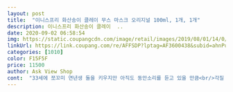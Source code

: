 ```yaml
---
layout: post 
title:  "이니스프리 화산송이 클레이 무스 마스크 오리지널 100ml, 1개, 1개" 
description: 이니스프리 화산송이 클레이  ..
date: 2020-09-02 06:58:54 
img: https://static.coupangcdn.com/image/retail/images/2019/08/01/14/0/dca2e535-116a-42be-99a5-3df3a47cb13e.jpg 
linkUrl: https://link.coupang.com/re/AFFSDP?lptag=AF3600438&subid=ahnPublicAsk&pageKey=271567182&itemId=853952216&vendorItemId=5168077161&traceid=V0-113-3765df50cd4abf52 
categories: [1010] 
color: F15F5F 
price: 11500 
author: Ask View Shop 
cont:  "33세에 쪼꼬미 연년생 둘을 키우지만 아직도 동안소리를 듣고 있을 만큼<br/>각질 관리도 잘 안되서 화장이 잘 떠서 안되겠다 싶어 몇가지를 구입했어요 ㅎㅎ<br/>권장 시간은 15분<br/> -20분 사이라 18분 정도하고 세안했어요<br/>그런데도 한번을 안써보긴 했지만... <br/> ㅋㅋㅋ<br/>꾸우우욱 하면 안됩니다.<br/> 순식간에 우르르나와요.<br/><br/>꾸준히 사용하면 촉촉한 피부와 피부요철 관리 할 수 있을 것 같아요 ㅎ<br/>꾸준히 사용해보고 추가후기 남길게요 ㅎㅎ<br/>내가 빵이라면 생크림을 바를 때 이런 기분이지 않을까<br/>모공이 신경쓰이는 부분을 꼼꼼히 발라주세요.<br/><br/>무스팩이 두가지 타입이 있는데 피부타입 보고 오리지널로 선택했어요<br/>뭔가 깨끗하게 비워졌으니 수축하는 용도 발라주면 좋을듯<br/>바를 때 느낌이 너무 촉촉하고 부드러워요<br/>보다보니 리뉴얼되서 스프레이형으로 나왔네요.<br/><br/>사용하기 전과 후가 차이가 바로 느껴져서 꼬박꼬박 사용하려고 합니다.<br/><br/>색은 찰흙색이구요.<br/> 회색에 가까운 흙색이예요.<br/><br/>세수후 우선 피부색부터 밝아지고 모공안이 정말 깨끗해지는걸 바로 느낄수있어요.<br/> 일주일에 한번정도 사용하는데<br/>세안후 물기없이 펴바르면 됩니다.<br/><br/>스프레이형이라 처음에 세게누르면 많은 양이 나온다고해서<br/>아주 부드러운 찰흙?? 크림보다는 질감있고 크림보다는 가벼운 느낌이예요.<br/><br/>아직 한번 써보고 엄청 좋다를 논할 수 없지만<br/>얼굴에 다 펴바르고도 남아서 또 발랐어요^^;<br/>예전에 썼다가 잊고 있었는데<br/>오리지널은 수분감이 있어서 그런지 세안후 당김없이 촉촉했어요<br/>와 이거 진흙팩 맞아? 할정도로 제품이 꾸덕하지 않아 발림성 너무 좋고 조금만 발라서 피부에 도포해도 되어요.<br/> 바르면서도 바로 굳지 않아 두껍게 도포한 부분은 수정해서 펴바를수 있어요.<br/><br/>요즘 피부관리를 너무 못해서 홈케어를 위해 화산송이 무스 팩을 구입했어요!<br/>유통기한 적절! 향도 적당!<br/>이니스프리 많은 제품을 애용하고 재구매 하는데 요 제품은 처음 구매해봐요.<br/><br/>이니스프리 화산송이 라인은 뭐 이미 왠만한 분들은 다 아실만큼 유명하잖아요<br/>재구매 의향 많아요<br/>재구매각이에요!!<br/>저는 코부분 주변을 더 넉넉히 발라줬어요.<br/> 모공자국 안보이게 넉넉히 펴발라주고 20분 정도 후에 마르면 미온수로 세수해서 깨끗히 씻어내면 됩니다.<br/><br/>조심조심 했는데 어차피 얼굴에 다 바를꺼라 그냥 한번 꾹 하면 괜찮아요.<br/><br/>진짜 한살한살 먹을 수록 달라지는게 스스로 느껴지더라고요<br/>처음에는 생각없이 양을 좀 많이 짰는데<br/>특히나 화이트 헤드/블랙 헤드 관리가 잘 안되고<br/>팩 사용후 모공관련 제품을 더 발라주면 효과가 더 좋을 것 같아서 찾아보려고 합니다.<br/><br/>팩바르고 나면 보통 엄청 건조하고 당겨지는데 이 제품은 끝까지 촉촉!!<br/>팩을 써보니 스킨케어 종류도 한번 사봐야겠다는 생각이 드네요<br/>팩하고 다시 세안해야하는 귀찮음이 있지만 효과는 정말 좋네요.<br/><br/>피부에 대해서는 자신있었는데(자랑질.<br/>.<br/>죄송해요 ㅋㅋㅋ)<br/>하는 생각이 들정도로 너무 부드럽게 착 감겨서 좋아요<br/>" 
---
```

